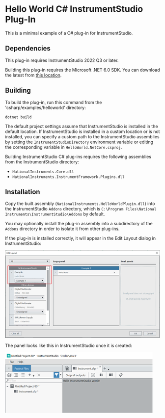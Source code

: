 # Hello World C# InstrumentStudio Plug-In

This is a minimal example of a C# plug-in for InstrumentStudio.

## Dependencies

This plug-in requires InstrumentStudio 2022 Q3 or later.

Building this plug-in requires the Microsoft .NET 6.0 SDK. You can download the
latest from [this location](https://dotnet.microsoft.com/en-us/download).

## Building

To build the plug-in, run this command from the 'csharp/examples/helloworld' directory:

```
dotnet build
```

The default project settings assume that InstrumentStudio is installed in the
default location. If InstrumentStudio is installed in a custom location or is not installed, you
can specify a custom path to the InstrumentStudio assemblies by setting the
`InstrumentStudioDirectory` environment variable or editing the corresponding variable in
`HelloWorld.NetCore.csproj`.

Building InstrumentStudio C# plug-ins requires the following assemblies from the
InstrumentStudio directory:

- `NationalInstruments.Core.dll`
- `NationalInstruments.InstrumentFramework.Plugins.dll`

## Installation

Copy the built assembly (`NationalInstruments.HelloWorldPlugin.dll`) into the InstrumentStudio `Addons`
directory, which is `C:\Program Files\National Instruments\InstrumentStudio\Addons` by default.

You may optionally install the plug-in assembly into a subdirectory of the `Addons` directory
in order to isolate it from other plug-ins.

If the plug-in is installed correctly, it will appear in the Edit Layout dialog in InstrumentStudio:

![Hello World In Edit Layout Dialog](images/HelloWorldInEditLayout.png)

The panel looks like this in InstrumentStudio once it is created:

![Hello World Panel](images/HelloWorldLargePanel.png)